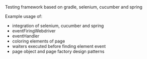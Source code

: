 Testing framework based on gradle, selenium, cucumber and spring

Example usage of:
- integration of selenium, cucumber and spring
- eventFiringWebdriver
- eventHandler
- coloring elements of page
- waiters executed before finding element event
- page object and page factory design patterns
